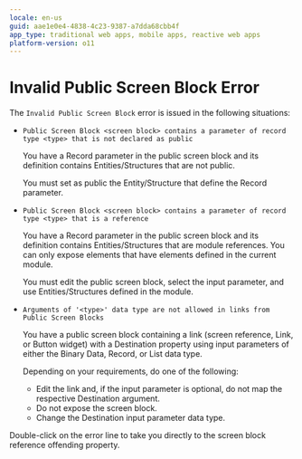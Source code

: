 ```yaml
---
locale: en-us
guid: aae1e0e4-4838-4c23-9387-a7dda68cbb4f
app_type: traditional web apps, mobile apps, reactive web apps
platform-version: o11
---
```


# Invalid Public Screen Block Error

The `Invalid Public Screen Block` error is issued in the following situations:

* `Public Screen Block <screen block> contains a parameter of record type <type> that is not declared as public`
  
    You have a Record parameter in the public screen block and its definition contains Entities/Structures that are not public.

    You must set as public the Entity/Structure that define the Record parameter.

* `Public Screen Block <screen block> contains a parameter of record type <type> that is a reference`
  
    You have a Record parameter in the public screen block and its definition contains Entities/Structures that are module references. You can only expose elements that have elements defined in the current module.

    You must edit the public screen block, select the input parameter, and use Entities/Structures defined in the module.

* `Arguments of '<type>' data type are not allowed in links from Public Screen Blocks`
  
    You have a public screen block containing a link (screen reference, Link, or Button widget) with a Destination property using input parameters of either the Binary Data, Record, or List data type.

    Depending on your requirements, do one of the following: 
    
    * Edit the link and, if the input parameter is optional, do not map the respective Destination argument.
    * Do not expose the screen block.
    * Change the Destination input parameter data type.

Double-click on the error line to take you directly to the screen block reference offending property.
